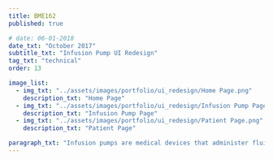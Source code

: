 ```yaml
---
title: BME162
published: true

# date: 06-01-2018
date_txt: "October 2017"
subtitle_txt: "Infusion Pump UI Redesign"
tag_txt: "technical"
order: 13

image_list:
  - img_txt: "../assets/images/portfolio/ui_redesign/Home Page.png"
    description_txt: "Home Page"
  - img_txt: "../assets/images/portfolio/ui_redesign/Infusion Pump Page.png"
    description_txt: "Infusion Pump Page"
  - img_txt: "../assets/images/portfolio/ui_redesign/Patient Page.png"
    description_txt: "Patient Page"    

paragraph_txt: "Infusion pumps are medical devices that administer fluids, usually containing drugs, into a person’s body for medical treatment or therapy. These systems have been found to suffer from various shortcomings in the human factors scope. A task analysis was performed, followed by an analysis of cognitive and physical factors concerning the infusion pumps. Results from examining the operator’s manual, pre-pump activities, the keypad design, visual shortcomings, alarms and alerts, and stress and workload were incorporated into a proposed redesign of the Alaris Model 8220 Masimo Set infusion pump. Key features of the redesign included a restructuring of the alert system, the integration with a mobile application, and an improved user interface that reduced the amount of errors. </br></br> Below are just a few of the sample images from the report."
---
```








